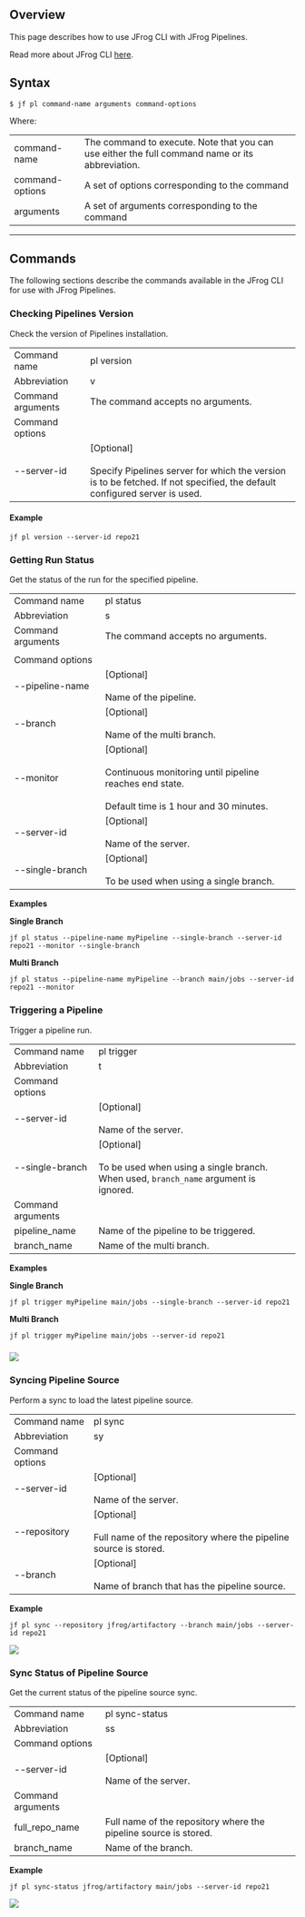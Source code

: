 Overview
--------

This page describes how to use JFrog CLI with JFrog Pipelines.

Read more about JFrog CLI [here](https://jfrog-external.fluidtopics.net/r/help/JFrog-CLI/JFrog-CLI).

Syntax
------

	$ jf pl command-name arguments command-options

Where:

|     |     |
| --- | --- |
| command-name | The command to execute. Note that you can use either the full command name or its abbreviation. |
| command-options | A set of options corresponding to the command |
| arguments | A set of arguments corresponding to the command |


  

* * *

Commands
--------

The following sections describe the commands available in the JFrog CLI for use with JFrog Pipelines.

### Checking Pipelines Version 

Check the version of Pipelines installation.

|     |     |
| --- | --- |
| Command name | pl version |
| Abbreviation | v   |
| Command arguments | The command accepts no arguments. |
| Command options |     |
| --server-id | \[Optional\]<br><br>Specify Pipelines server for which the version is to be fetched. If not specified, the default configured server is used. |

#### **Example**

	jf pl version --server-id repo21

### Getting Run Status

Get the status of the run for the specified pipeline.

|     |     |
| --- | --- |
| Command name | pl status |
| Abbreviation | s   |
| Command arguments | The command accepts no arguments. |
|     |     |
| Command options |     |
| --pipeline-name | \[Optional\]<br><br>Name of the pipeline. |
| --branch | \[Optional\]<br><br>Name of the multi branch. |
| --monitor | \[Optional\]<br><br>Continuous monitoring until pipeline reaches end state.<br><br>Default time is 1 hour and 30 minutes. |
| --server-id | \[Optional\]<br><br>Name of the server. |
| --single-branch | \[Optional\]<br><br>To be used when using a single branch. |

**Examples**

**Single Branch**

	jf pl status --pipeline-name myPipeline --single-branch --server-id repo21 --monitor --single-branch

**Multi Branch**

	jf pl status --pipeline-name myPipeline --branch main/jobs --server-id repo21 --monitor

### Triggering a Pipeline

Trigger a pipeline run.

|     |     |
| --- | --- |
| Command name | pl trigger |
| Abbreviation | t   |
| Command options |     |
| --server-id | \[Optional\]<br><br>Name of the server. |
| --single-branch | \[Optional\]<br><br>To be used when using a single branch. When used, `branch_name` argument is ignored. |
| Command arguments |     |
| pipeline_name | Name of the pipeline to be triggered. |
| branch_name | Name of the multi branch. |

**Examples**

**Single Branch**

	jf pl trigger myPipeline main/jobs --single-branch --server-id repo21

**Multi Branch**

	jf pl trigger myPipeline main/jobs --server-id repo21

### ![](attachments/180127127/180127382.png)

### Syncing Pipeline Source

Perform a sync to load the latest pipeline source.

|     |     |
| --- | --- |
| Command name | pl sync |
| Abbreviation | sy  |
| Command options |     |
| --server-id | \[Optional\]<br><br>Name of the server. |
| --repository | \[Optional\]<br><br>Full name of the repository where the pipeline source is stored. |
| --branch | \[Optional\]<br><br>Name of branch that has the pipeline source. |

**Example**

	jf pl sync --repository jfrog/artifactory --branch main/jobs --server-id repo21

![](attachments/180127127/180127380.png)

### Sync Status of Pipeline Source

Get the current status of the pipeline source sync.

|     |     |
| --- | --- |
| Command name | pl sync-status |
| Abbreviation | ss  |
| Command options |     |
| --server-id | \[Optional\]<br><br>Name of the server. |
| Command arguments |     |
| full\_repo\_name | Full name of the repository where the pipeline source is stored. |
| branch_name | Name of the branch. |

**Example**

	jf pl sync-status jfrog/artifactory main/jobs --server-id repo21

![](attachments/180127127/180127381.png)
